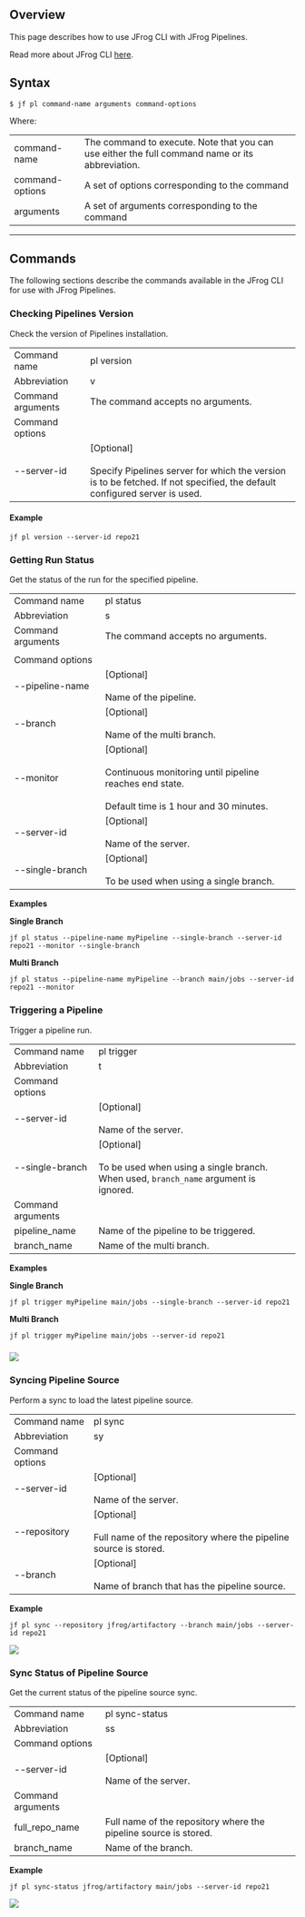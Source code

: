 Overview
--------

This page describes how to use JFrog CLI with JFrog Pipelines.

Read more about JFrog CLI [here](https://jfrog-external.fluidtopics.net/r/help/JFrog-CLI/JFrog-CLI).

Syntax
------

	$ jf pl command-name arguments command-options

Where:

|     |     |
| --- | --- |
| command-name | The command to execute. Note that you can use either the full command name or its abbreviation. |
| command-options | A set of options corresponding to the command |
| arguments | A set of arguments corresponding to the command |


  

* * *

Commands
--------

The following sections describe the commands available in the JFrog CLI for use with JFrog Pipelines.

### Checking Pipelines Version 

Check the version of Pipelines installation.

|     |     |
| --- | --- |
| Command name | pl version |
| Abbreviation | v   |
| Command arguments | The command accepts no arguments. |
| Command options |     |
| --server-id | \[Optional\]<br><br>Specify Pipelines server for which the version is to be fetched. If not specified, the default configured server is used. |

#### **Example**

	jf pl version --server-id repo21

### Getting Run Status

Get the status of the run for the specified pipeline.

|     |     |
| --- | --- |
| Command name | pl status |
| Abbreviation | s   |
| Command arguments | The command accepts no arguments. |
|     |     |
| Command options |     |
| --pipeline-name | \[Optional\]<br><br>Name of the pipeline. |
| --branch | \[Optional\]<br><br>Name of the multi branch. |
| --monitor | \[Optional\]<br><br>Continuous monitoring until pipeline reaches end state.<br><br>Default time is 1 hour and 30 minutes. |
| --server-id | \[Optional\]<br><br>Name of the server. |
| --single-branch | \[Optional\]<br><br>To be used when using a single branch. |

**Examples**

**Single Branch**

	jf pl status --pipeline-name myPipeline --single-branch --server-id repo21 --monitor --single-branch

**Multi Branch**

	jf pl status --pipeline-name myPipeline --branch main/jobs --server-id repo21 --monitor

### Triggering a Pipeline

Trigger a pipeline run.

|     |     |
| --- | --- |
| Command name | pl trigger |
| Abbreviation | t   |
| Command options |     |
| --server-id | \[Optional\]<br><br>Name of the server. |
| --single-branch | \[Optional\]<br><br>To be used when using a single branch. When used, `branch_name` argument is ignored. |
| Command arguments |     |
| pipeline_name | Name of the pipeline to be triggered. |
| branch_name | Name of the multi branch. |

**Examples**

**Single Branch**

	jf pl trigger myPipeline main/jobs --single-branch --server-id repo21

**Multi Branch**

	jf pl trigger myPipeline main/jobs --server-id repo21

### ![](attachments/180127127/180127382.png)

### Syncing Pipeline Source

Perform a sync to load the latest pipeline source.

|     |     |
| --- | --- |
| Command name | pl sync |
| Abbreviation | sy  |
| Command options |     |
| --server-id | \[Optional\]<br><br>Name of the server. |
| --repository | \[Optional\]<br><br>Full name of the repository where the pipeline source is stored. |
| --branch | \[Optional\]<br><br>Name of branch that has the pipeline source. |

**Example**

	jf pl sync --repository jfrog/artifactory --branch main/jobs --server-id repo21

![](attachments/180127127/180127380.png)

### Sync Status of Pipeline Source

Get the current status of the pipeline source sync.

|     |     |
| --- | --- |
| Command name | pl sync-status |
| Abbreviation | ss  |
| Command options |     |
| --server-id | \[Optional\]<br><br>Name of the server. |
| Command arguments |     |
| full\_repo\_name | Full name of the repository where the pipeline source is stored. |
| branch_name | Name of the branch. |

**Example**

	jf pl sync-status jfrog/artifactory main/jobs --server-id repo21

![](attachments/180127127/180127381.png)
